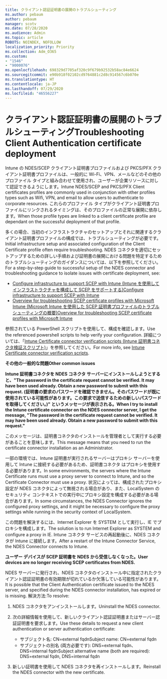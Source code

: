 ```yaml
---
title: クライアント認証証明書の展開のトラブルシューティング
ms.author: pebaum
author: pebaum
manager: scotv
ms.date: 07/28/2020
ms.audience: Admin
ms.topic: article
ROBOTS: NOINDEX, NOFOLLOW
localization_priority: Priority
ms.collection: Adm_O365
ms.custom:
- "1546"
- "9000076"
ms.openlocfilehash: 698329d7705af320c9f679b92532b58ac84e6624
ms.sourcegitcommit: e90b918f02102cd9764881c2d8c914567c6b070e
ms.translationtype: HT
ms.contentlocale: ja-JP
ms.lasthandoff: 07/29/2020
ms.locfileid: "46556227"
---
```

# <a name="troubleshooting-client-authentication-certificate-deployment"></a><span data-ttu-id="37ae6-102">クライアント認証証明書の展開のトラブルシューティング</span><span class="sxs-lookup"><span data-stu-id="37ae6-102">Troubleshooting Client Authentication certificate deployment</span></span>

<span data-ttu-id="37ae6-103">Intune の NDES/SCEP クライアント証明書プロファイルおよび PKCS/PFX クライアント証明書プロファイルは、一般的に Wi-Fi、VPN、メールなどのその他のプロファイル タイプと組み合わせて使用され、ユーザーが企業リソースに対して認証できるようにします。</span><span class="sxs-lookup"><span data-stu-id="37ae6-103">Intune NDES/SCEP and PKCS/PFX Client certificates profiles are commonly used in conjunction with other profiles types such as Wifi, VPN, and email to allow users to authenticate to corporate resources.</span></span> <span data-ttu-id="37ae6-104">これらのプロファイル タイプがクライアント証明書プロファイルにリンクされるタイミングは、そのプロファイルの正常な展開に依存します。</span><span class="sxs-lookup"><span data-stu-id="37ae6-104">When those profile types are linked to a client certificate profile are dependant on the successful deployment of that profile.</span></span>

<span data-ttu-id="37ae6-105">多くの場合、当初のインフラストラクチャのセットアップとそれに関連するクライアント証明書プロファイルの構成では、トラブルシューティングが必要です。</span><span class="sxs-lookup"><span data-stu-id="37ae6-105">Initial infrastructure setup and associated configuration of the Client Certificate profile often require troubleshooting.</span></span> <span data-ttu-id="37ae6-106">NDES コネクタを適切にセットアップするための詳しい手順および証明書の展開における問題を特定するためのトラブルシューティングのガイダンスについては、以下を参照してください。</span><span class="sxs-lookup"><span data-stu-id="37ae6-106">For a step-by-step guide to successful setup of the NDES connector and troubleshooting guidance to isolate issues with certificate deployment, see:</span></span> 

- [<span data-ttu-id="37ae6-107">Configure infrastructure to support SCEP with Intune (Intune を使用してインフラストラクチャを構成して SCEP をサポートする)</span><span class="sxs-lookup"><span data-stu-id="37ae6-107">Configure infrastructure to support SCEP with Intune</span></span>](https://support.microsoft.com/help/4459540/troubleshoot-ndes-configuration-for-use-with-intune)
- [<span data-ttu-id="37ae6-108">Overview for troubleshooting SCEP certificate profiles with Microsoft Intune (Microsoft Intune を使用した SCEP 証明書プロファイルのトラブルシューティングの概要)</span><span class="sxs-lookup"><span data-stu-id="37ae6-108">Overview for troubleshooting SCEP certificate profiles with Microsoft Intune</span></span>](https://support.microsoft.com/help/4457481/troubleshooting-scep-certificate-profile-deployment-in-intune)

<span data-ttu-id="37ae6-109">参照されている PowerShell スクリプトを使用して、構成を確認します。</span><span class="sxs-lookup"><span data-stu-id="37ae6-109">Use the referenced powershell scripts to help verify your configuration.</span></span> <span data-ttu-id="37ae6-110">詳細については、「[Intune Certificate connector verification scripts (Intune 証明書コネクタ検証スクリプト)](https://github.com/microsoftgraph/powershell-intune-samples/tree/master/CertificationAuthority)」を参照してください。</span><span class="sxs-lookup"><span data-stu-id="37ae6-110">For more info, see [Intune Certificate connector verification scripts](https://github.com/microsoftgraph/powershell-intune-samples/tree/master/CertificationAuthority).</span></span>

  
<span data-ttu-id="37ae6-111">**その他の一般的な問題**</span><span class="sxs-lookup"><span data-stu-id="37ae6-111">**Other common issues**</span></span>

<span data-ttu-id="37ae6-112">**Intune 証明書コネクタを NDES コネクタ サーバーにインストールしようとすると、"The password in the certificate request cannot be verified. It may have been used already. Obtain a new password to submit with this request. (証明書の要求のパスワードを確認できません。そのパスワードが既に使用されている可能性があります。この要求で送信するための新しいパスワードを取得してください。)" というメッセージが表示される。**</span><span class="sxs-lookup"><span data-stu-id="37ae6-112">**When I try to install the Intune certificate connector on the NDES connector server, I get the message, "The password in the certificate request cannot be verified. It may have been used already. Obtain a new password to submit with this request."**</span></span>  

<span data-ttu-id="37ae6-113">このメッセージは、証明書コネクタのインストールを管理者として実行する必要があることを意味します。</span><span class="sxs-lookup"><span data-stu-id="37ae6-113">This message means that you need to run the certificate connector installation as an Administrator.</span></span>

<span data-ttu-id="37ae6-114">一部の環境では、Intune 証明書が実行されるサーバーはプロキシ サーバーを使用して Intune に接続する必要があるため、証明書コネクタ はプロキシを使用する必要があります。</span><span class="sxs-lookup"><span data-stu-id="37ae6-114">In some environments, the servers where the Intune Certificate runs must use a proxy server to connect to Intune, and so the Certificate Connector must use a proxy.</span></span> <span data-ttu-id="37ae6-115">状況によっては、構成されたプロキシ設定が NDES コネクタによって無視される場合があり、また、LocalSystem のセキュリティ コンテキストでの実行中にプロキシ設定を構成する必要がある場合があります。</span><span class="sxs-lookup"><span data-stu-id="37ae6-115">In some circumstances, the NDES Connector ignores the configured proxy settings, and it might be necessary to configure the proxy settings while running in the security context of LocalSystem.</span></span> 
 
<span data-ttu-id="37ae6-116">この問題を解決するには、Internet Explorer を SYSTEM として実行し、IE でプロキシを構成します。</span><span class="sxs-lookup"><span data-stu-id="37ae6-116">The solution is to run Internet Explorer as SYSTEM and configure a proxy in IE.</span></span> <span data-ttu-id="37ae6-117">Intune コネクタ サービスの再起動後に、NDES コネクタが Intune に接続します。</span><span class="sxs-lookup"><span data-stu-id="37ae6-117">After a restart of the Intune Connector Service, the NDES Connector connects to Intune.</span></span>

<span data-ttu-id="37ae6-118">**ユーザー デバイスが SCEP 証明書を NDES から受信しなくなった。**</span><span class="sxs-lookup"><span data-stu-id="37ae6-118">**User devices are no longer receiving SCEP certificates from NDES.**</span></span>

<span data-ttu-id="37ae6-119">NDES サーバーに発行され、NDES コネクタのインストール中に指定されたクライアント認証証明書の有効期限が切れているか欠落している可能性があります。</span><span class="sxs-lookup"><span data-stu-id="37ae6-119">It is possible that the Client Authentication certificate issued to the NDES server, and specified during the NDES connector installation, has expired or is missing.</span></span> <span data-ttu-id="37ae6-120">解決方法:</span><span class="sxs-lookup"><span data-stu-id="37ae6-120">To resolve:</span></span> 
 
1. <span data-ttu-id="37ae6-121">NDES コネクタをアンインストールします。</span><span class="sxs-lookup"><span data-stu-id="37ae6-121">Uninstall the NDES connector.</span></span>  
2. <span data-ttu-id="37ae6-122">次の詳細情報を使用して、新しいクライアント認証証明書またはサーバー認証証明書を要求します。</span><span class="sxs-lookup"><span data-stu-id="37ae6-122">Use these details to request a new client authentication or server authentication certificate:</span></span> 
 
    - <span data-ttu-id="37ae6-123">サブジェクト名: CN=external fqdn</span><span class="sxs-lookup"><span data-stu-id="37ae6-123">Subject name: CN=external fqdn</span></span>  
    - <span data-ttu-id="37ae6-124">サブジェクトの別名 (両方必要です): DNS=external fqdn、DNS=internal fqdn</span><span class="sxs-lookup"><span data-stu-id="37ae6-124">Subject alternative name (both are required): DNS=external fqdn, DNS=internal fqdn</span></span> 
 
3. <span data-ttu-id="37ae6-125">新しい証明書を使用して NDES コネクタを再インストールします。</span><span class="sxs-lookup"><span data-stu-id="37ae6-125">Reinstall the NDES connector with the new certificate.</span></span>